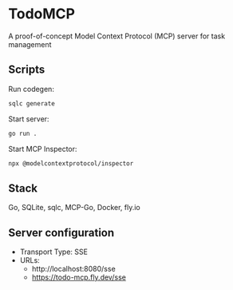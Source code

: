 # TodoMCP

A proof-of-concept Model Context Protocol (MCP) server for task management

## Scripts

Run codegen:

```bash
sqlc generate
```

Start server:

```bash
go run .
```

Start MCP Inspector:

```bash
npx @modelcontextprotocol/inspector
```

## Stack

Go, SQLite, sqlc, MCP-Go, Docker, fly.io

## Server configuration

- Transport Type: SSE
- URLs:
  - http://localhost:8080/sse
  - https://todo-mcp.fly.dev/sse
